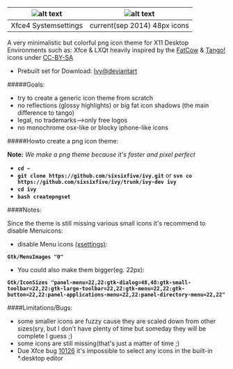 
| ![alt text](https://raw.githubusercontent.com/sixsixfive/ivy/master/prev.png "Xfce4 Systemsettings") | ![alt text](https://raw.githubusercontent.com/sixsixfive/ivy/master/prev2.png "all")|
| ------------- |:-------------:|
| Xfce4 Systemsettings | current(sep 2014) 48px icons |

A very minimalistic but colorful png icon theme for X11 Desktop Environments such as: Xfce & LXQt heavily inspired by the [FatCow](http://www.fatcow.com/free-icons) & [Tango!](http://en.wikipedia.org/wiki/Tango_Desktop_Project) icons under [CC-BY-SA](http://creativecommons.org/licenses/by-sa/4.0/deed.en)

* Prebuilt set for Download: [Ivy@deviantart](http://sixsixfive.deviantart.com/art/Ivy-371216510)

#####Goals:

- try to create a generic icon theme from scratch
- no reflections (glossy highlights) or big fat icon shadows (the main difference to tango)
- legal, no trademarks-->only free logos
- no monochrome osx-like or blocky iphone-like icons

#####Howto create a png icon theme:

**Note:** *We make a png theme because it's faster and pixel perfect*

* **`cd ~`**
* **`git clone https://github.com/sixsixfive/ivy.git`** or
**`svn co https://github.com/sixsixfive/ivy/trunk/ivy-dev ivy`**
* **`cd ivy`**
* **`bash createpngset`**

####Notes:

Since the theme is still missing various small icons it's recommend to
disable Menuicons:

* disable Menu icons [(xsettings)](http://www.freedesktop.org/wiki/Specifications/XSettingsRegistry/): 

**`Gtk/MenuImages "0"`**

* You could also make them bigger(eg. 22px): 

**`Gtk/IconSizes "panel-menu=22,22:gtk-dialog=48,48:gtk-small-toolbar=22,22:gtk-large-toolbar=22,22:gtk-menu=22,22:gtk-button=22,22:panel-applications-menu=22,22:panel-directory-menu=22,22"`**

####Limitations/Bugs:

* some smaller icons are fuzzy cause they are scaled down from other sizes(sry, but I don't have plenty of time but someday they will be complete I guess ;)
* some icons are still missing(that's just a matter of time ;) 
* Due Xfce bug [10126](https://bugzilla.xfce.org/show_bug.cgi?id=10126) it's impossible to select any icons in the built-in *.desktop editor

